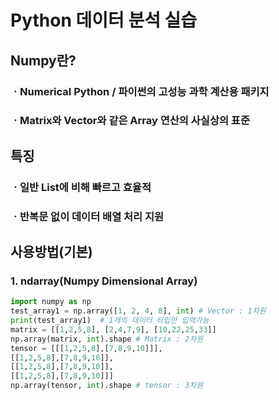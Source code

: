 # Python 데이터 분석 실습

## Numpy란?

### ㆍNumerical Python / 파이썬의 고성능 과학 계산용 패키지

### ㆍMatrix와 Vector와 같은 Array 연산의 사실상의 표준

## 특징

### ㆍ일반 List에 비해 빠르고 효율적 

### ㆍ반복문 없이 데이터 배열 처리 지원

## 사용방법(기본)

### 1. ndarray(Numpy Dimensional Array)

``` python
import numpy as np
test_array1 = np.array([1, 2, 4, 8], int) # Vector : 1차원
print(test_array1)	# 1개의 데이터 타입만 입력가능
matrix = [[1,2,5,8], [2,4,7,9], [10,22,25,33]]
np.array(matrix, int).shape # Matrix : 2차원
tensor = [[[1,2,5,8],[7,8,9,10]]],
[[1,2,5,8],[7,8,9,10]],
[[1,2,5,8],[7,8,9,10]],
[[1,2,5,8],[7,8,9,10]]]
np.array(tensor, int).shape # tensor : 3차원
```